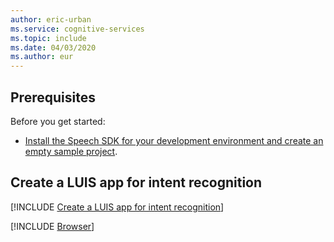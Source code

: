 ```yaml
---
author: eric-urban
ms.service: cognitive-services
ms.topic: include
ms.date: 04/03/2020
ms.author: eur
---
```


## Prerequisites

Before you get started:

* <a href="~/articles/cognitive-services/Speech-Service/quickstarts/setup-platform.md?pivots=programming-language-python" target="_blank">Install the Speech SDK for your development environment and create an empty sample project</a>.

## Create a LUIS app for intent recognition

[!INCLUDE [Create a LUIS app for intent recognition](../luis-sign-up.md)]

[!INCLUDE [Browser](./browser.md)]
